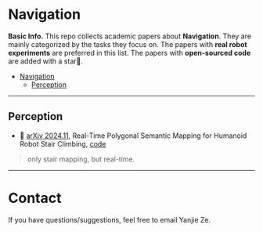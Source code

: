 # Navigation

**Basic Info.** 
This repo collects academic papers about **Navigation**.  They are mainly categorized by the tasks they focus on. The papers with **real robot experiments** are preferred in this list. The papers with **open-sourced code** are added with a star🌟.


- [Navigation](#Navigation)
  - [Perception](#Perception)

---

## Perception
- 🌟 [arXiv 2024.11](https://arxiv.org/abs/2411.01919), Real-Time Polygonal Semantic Mapping for Humanoid Robot Stair Climbing, [code](https://github.com/BTFrontier/polygon_mapping)
> only stair mapping, but real-time.



--- 
# Contact
If you have questions/suggestions, feel free to email Yanjie Ze.